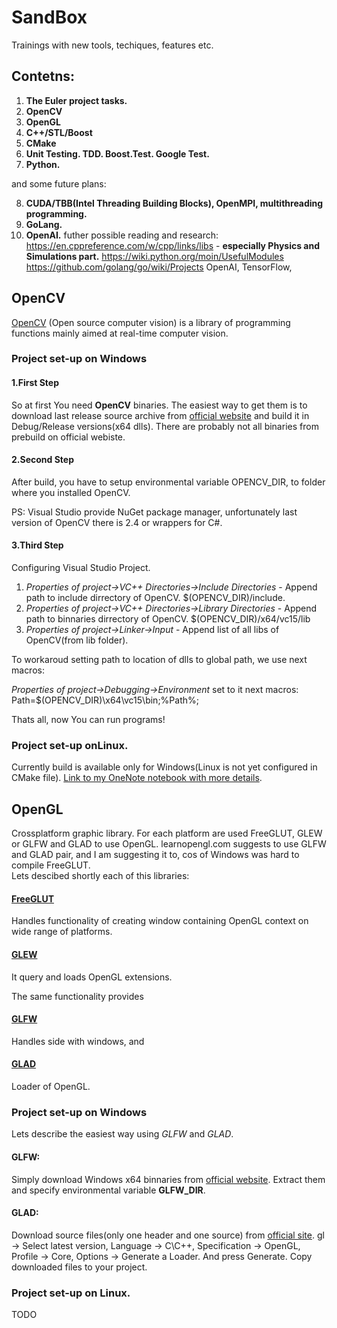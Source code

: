 # SandBox
Trainings with new tools, techiques, features etc.


## Contetns:

1. __The Euler project tasks.__
2. __OpenCV__
3. __OpenGL__
4. __C++/STL/Boost__
5. __CMake__
6. __Unit Testing. TDD. Boost.Test. Google Test.__
7. __Python.__   

and some future plans:

8. __CUDA/TBB(Intel Threading Building Blocks), OpenMPI, multithreading programming.__
9. __GoLang.__
10. __OpenAI.__
futher possible reading and research:
https://en.cppreference.com/w/cpp/links/libs - __especially Physics and Simulations part.__
https://wiki.python.org/moin/UsefulModules
https://github.com/golang/go/wiki/Projects
OpenAI, TensorFlow,


## OpenCV

[OpenCV](https://en.wikipedia.org/wiki/OpenCV) (Open source computer vision) is a library of programming functions 
mainly aimed at real-time computer vision.

### Project set-up on Windows

#### 1.First Step
So at first You need __OpenCV__ binaries. 
The easiest way to get them is to download last release source archive from [official website](https://opencv.org/releases/) and 
build it in Debug/Release versions(x64 dlls). There are probably not all binaries from prebuild on official webiste.

#### 2.Second Step
After build, you have to setup environmental variable OPENCV_DIR, to folder where you installed OpenCV.

PS: Visual Studio provide NuGet package manager, unfortunately last version of OpenCV there is 2.4 or wrappers for C#.

#### 3.Third Step
Configuring Visual Studio Project.

1. _Properties of project->VC++ Directories->Include Directories_ - Append path to include dirrectory of OpenCV. $(OPENCV_DIR)/include.   
2. _Properties of project->VC++ Directories->Library Directories_ - Append path to binnaries dirrectory of OpenCV.     $(OPENCV_DIR)/x64/vc15/lib
3. _Properties of project->Linker->Input_ - Append list of all libs of OpenCV(from lib folder).   

To workaroud setting path to location of dlls to global path, we use next macros:

_Properties of project->Debugging->Environment_ set to it next macros: Path=$(OPENCV_DIR)\x64\vc15\bin;%Path%;

Thats all, now You can run programs!

### Project set-up onLinux.
Currently build is available only for Windows(Linux is not yet configured in CMake file). 
[Link to my OneNote notebook with more details](https://onedrive.live.com/view.aspx?resid=5B08D11D78362F2A%213880&id=documents&wd=target%28Computer%20Graphics.one%7C554D37D9-ACD6-4ED9-BB63-56C6EA66C736%2FOpenGL%7C15450641-1CD5-468E-91EE-6827900FBBBD%2F%29).

## OpenGL
Crossplatform graphic library. 
For each platform are used FreeGLUT, GLEW or GLFW and GLAD to use OpenGL. learnopengl.com suggests to use GLFW and GLAD pair, and I am suggesting it to, cos of Windows was hard to compile FreeGLUT.   
Lets descibed shortly each of this libraries:

#### [FreeGLUT](https://en.wikipedia.org/wiki/FreeGLUT)
Handles functionality of creating window containing OpenGL context on wide range of platforms.

#### [GLEW](https://en.wikipedia.org/wiki/OpenGL_Extension_Wrangler_Library)
It query and loads OpenGL extensions.

The same functionality provides
#### [__GLFW__](https://en.wikipedia.org/wiki/GLFW)
Handles side with windows, and

#### [__GLAD__](https://www.khronos.org/opengl/wiki/OpenGL_Loading_Library#glad_.28Multi-Language_GL.2FGLES.2FEGL.2FGLX.2FWGL_Loader-Generator.29)
Loader of OpenGL.

### Project set-up on Windows
Lets describe the easiest way using _GLFW_ and _GLAD_.

#### GLFW:
Simply download Windows x64 binnaries from [official website](https://www.glfw.org/download.html).
Extract them and specify environmental variable __GLFW_DIR__.

#### GLAD:
Download source files(only one header and one source) from [official site](https://glad.dav1d.de/). 
gl -> Select latest version, Language -> C\C++, Specification -> OpenGL, Profile -> Core, Options -> Generate a Loader.
And press Generate. Copy downloaded files to your project.

### Project set-up on Linux.
TODO




